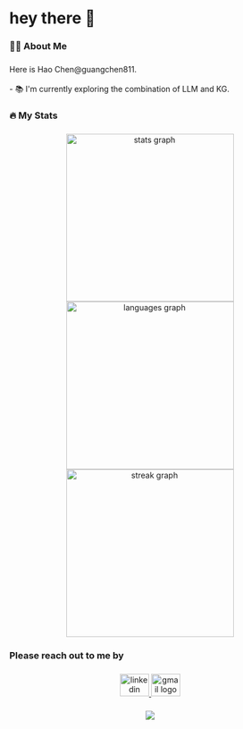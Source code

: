 <h1 align="left">hey there 👋</h1>

###

<h3 align="left">👩‍💻  About Me</h3>

###

<p align="left">Here is Hao Chen@guangchen811.<br><br>- 📚 I'm currently exploring the combination of LLM and KG.</p>

###

<h3 align="left">🔥   My Stats </h3>

###

<div align="center">
  <img src="https://github-readme-stats.vercel.app/api?username=guangchen811&hide_title=false&hide_rank=false&show_icons=true&include_all_commits=true&count_private=true&disable_animations=false&theme=dracula&locale=en&hide_border=false&order=1" width="300" alt="stats graph"  />
  
  <br>
  
  <img src="https://github-readme-stats.vercel.app/api/top-langs?username=guangchen811&locale=en&hide_title=false&layout=compact&card_width=320&langs_count=5&theme=dracula&hide_border=false&order=2" width="300" alt="languages graph"  />
  <br>

  <img src="https://streak-stats.demolab.com?user=guangchen811&locale=en&mode=daily&theme=dark&hide_border=false&border_radius=5&order=3" width="300" alt="streak graph"  />
</div>

###

<h3 align="left">Please reach out to me by</h3>

###

<div align="center">
  <a href="https://www.linkedin.com/in/hao-chen-69b175203/" target="_blank">
    <img src="https://raw.githubusercontent.com/maurodesouza/profile-readme-generator/master/src/assets/icons/social/linkedin/default.svg" width="52" height="40" alt="linkedin logo"  />
  </a>
  <a href="guangchen811@gmail.com" target="_blank">
    <img src="https://raw.githubusercontent.com/maurodesouza/profile-readme-generator/master/src/assets/icons/social/gmail/default.svg" width="52" height="40" alt="gmail logo"  />
  </a>
</div>

###

<div align="center">
  <img src="https://visitor-badge.laobi.icu/badge?page_id=guangchen811.guangchen811&"  />
</div>

###
